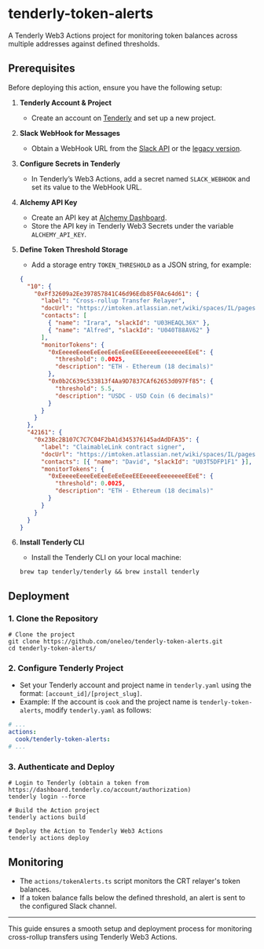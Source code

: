 # tenderly-token-alerts

A Tenderly Web3 Actions project for monitoring token balances across multiple addresses against defined thresholds.

## Prerequisites

Before deploying this action, ensure you have the following setup:

1. **Tenderly Account & Project**

   - Create an account on [Tenderly](https://dashboard.tenderly.co/) and set up a new project.

2. **Slack WebHook for Messages**

   - Obtain a WebHook URL from the [Slack API](https://api.slack.com/apps) or the [legacy version](https://my.slack.com/services/new/incoming-webhook).

3. **Configure Secrets in Tenderly**
   - In Tenderly’s Web3 Actions, add a secret named `SLACK_WEBHOOK` and set its value to the WebHook URL.
4. **Alchemy API Key**

   - Create an API key at [Alchemy Dashboard](https://dashboard.alchemy.com/apps).
   - Store the API key in Tenderly Web3 Secrets under the variable `ALCHEMY_API_KEY`.

5. **Define Token Threshold Storage**

   - Add a storage entry `TOKEN_THRESHOLD` as a JSON string, for example:

   ```json
   {
     "10": {
       "0xFf32609a2Ee397857841C46d96Edb85F0Ac64d61": {
         "label": "Cross-rollup Transfer Relayer",
         "docUrl": "https://imtoken.atlassian.net/wiki/spaces/IL/pages/1783398435",
         "contacts": [
           { "name": "Irara", "slackId": "U03HEAQL36X" },
           { "name": "Alfred", "slackId": "U040T88AV62" }
         ],
         "monitorTokens": {
           "0xEeeeeEeeeEeEeeEeEeEeeEEEeeeeEeeeeeeeEEeE": {
             "threshold": 0.0025,
             "description": "ETH - Ethereum (18 decimals)"
           },
           "0x0b2C639c533813f4Aa9D7837CAf62653d097Ff85": {
             "threshold": 5.5,
             "description": "USDC - USD Coin (6 decimals)"
           }
         }
       }
     },
     "42161": {
       "0x23Bc2B107C7C7C04F2bA1d345376145adAdDFA35": {
         "label": "ClaimableLink contract signer",
         "docUrl": "https://imtoken.atlassian.net/wiki/spaces/IL/pages/1726251562",
         "contacts": [{ "name": "David", "slackId": "U03T5DFP1F1" }],
         "monitorTokens": {
           "0xEeeeeEeeeEeEeeEeEeEeeEEEeeeeEeeeeeeeEEeE": {
             "threshold": 0.0025,
             "description": "ETH - Ethereum (18 decimals)"
           }
         }
       }
     }
   }
   ```

6. **Install Tenderly CLI**

   - Install the Tenderly CLI on your local machine:

   ```shell
   brew tap tenderly/tenderly && brew install tenderly
   ```

## Deployment

### 1. Clone the Repository

```shell
# Clone the project
git clone https://github.com/oneleo/tenderly-token-alerts.git
cd tenderly-token-alerts/
```

### 2. Configure Tenderly Project

- Set your Tenderly account and project name in `tenderly.yaml` using the format: `[account_id]/[project_slug]`.
- Example: If the account is `cook` and the project name is `tenderly-token-alerts`, modify `tenderly.yaml` as follows:

```yaml
# ...
actions:
  cook/tenderly-token-alerts:
# ...
```

### 3. Authenticate and Deploy

```shell
# Login to Tenderly (obtain a token from https://dashboard.tenderly.co/account/authorization)
tenderly login --force

# Build the Action project
tenderly actions build

# Deploy the Action to Tenderly Web3 Actions
tenderly actions deploy
```

## Monitoring

- The `actions/tokenAlerts.ts` script monitors the CRT relayer's token balances.
- If a token balance falls below the defined threshold, an alert is sent to the configured Slack channel.

---

This guide ensures a smooth setup and deployment process for monitoring cross-rollup transfers using Tenderly Web3 Actions.
